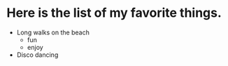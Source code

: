 # Here is the list of my favorite things. 
- Long walks on the beach
    - fun
    - enjoy
- Disco dancing 
